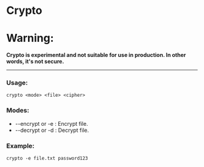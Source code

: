 # Crypto

# Warning:
**Crypto is experimental and not suitable for use in production.  In other words, it's not secure.**

**********************************

### Usage:

    crypto <mode> <file> <cipher>

### Modes:

* --encrypt or -e : Encrypt file.
* --decrypt or -d : Decrypt file.

### Example:

    crypto -e file.txt password123
